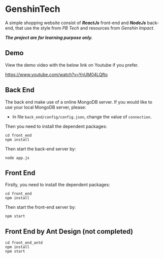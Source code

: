 # GenshinTech

A simple shopping website consist of ***ReactJs*** front-end and ***NodeJs*** back-end, that use the style from *PB Tech* and resources from *Genshin Impact*. 

***The project are for learning purpose only.***

## Demo

View the demo video with the below link on Youtube if you prefer.

https://www.youtube.com/watch?v=YnUM04LQfto

## Back End

The back end make use of a online MongoDB server. If you would like to use your local MongoDB server, please:

- In file `back_end/config/config.json`, change the value of `connection`.

Then you need to install the dependent packages:

~~~
cd front_end
npm install
~~~

Then start the back-end server by:

~~~
node app.js
~~~

## Front End

Firstly, you need to install the dependent packages:

~~~
cd front_end
npm install
~~~

Then start the front-end server by:

~~~
npm start
~~~

## Front End by Ant Design (not completed)

~~~
cd front_end_antd
npm install
npm start
~~~
